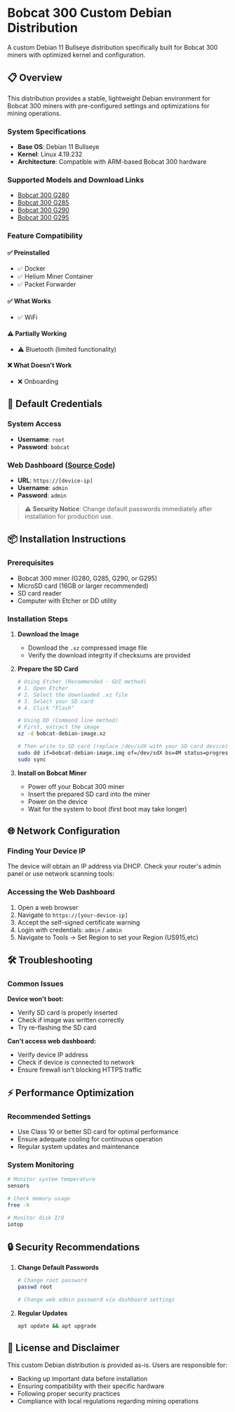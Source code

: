 # Bobcat 300 Custom Debian Distribution
A custom Debian 11 Bullseye distribution specifically built for Bobcat 300 miners with optimized kernel and configuration. 

## 📋 Overview
This distribution provides a stable, lightweight Debian environment for Bobcat 300 miners with pre-configured settings and optimizations for mining operations. 

### System Specifications
- **Base OS**: Debian 11 Bullseye
- **Kernel**: Linux 4.19.232
- **Architecture**: Compatible with ARM-based Bobcat 300 hardware

### Supported Models and Download Links
- [Bobcat 300 G280](https://github.com/sicXnull/Bobcat300-Debian/releases/download/1.0/BobcatDebian280.img.xz) 
- [Bobcat 300 G285](https://github.com/sicXnull/Bobcat300-Debian/releases/download/1.0/BobcatDebian285.img.xz) 
- [Bobcat 300 G290](https://github.com/sicXnull/Bobcat300-Debian/releases/download/1.0/BobcatDebian29X.img.xz)
- [Bobcat 300 G295](https://github.com/sicXnull/Bobcat300-Debian/releases/download/1.0/BobcatDebian29X.img.xz)

### Feature Compatibility

#### ✅ Preinstalled
- ✅ Docker
- ✅ Helium Miner Container
- ✅ Packet Forwarder

#### ✅ What Works
- ✅ WiFi

#### ⚠️ Partially Working
- ⚠️ Bluetooth (limited functionality)

#### ❌ What Doesn't Work
- ❌ Onboarding

## 🔐 Default Credentials

### System Access
- **Username**: `root`
- **Password**: `bobcat`

### Web Dashboard ([Source Code](https://github.com/sicXnull/BobcatDashboard))
- **URL**: `https://[device-ip]`
- **Username**: `admin`
- **Password**: `admin`

> ⚠️ **Security Notice**: Change default passwords immediately after installation for production use.

## 📦 Installation Instructions

### Prerequisites
- Bobcat 300 miner (G280, G285, G290, or G295)
- MicroSD card (16GB or larger recommended)
- SD card reader
- Computer with Etcher or DD utility

### Installation Steps

1. **Download the Image**
   - Download the `.xz` compressed image file
   - Verify the download integrity if checksums are provided

2. **Prepare the SD Card**
   ```bash
   # Using Etcher (Recommended - GUI method)
   # 1. Open Etcher
   # 2. Select the downloaded .xz file
   # 3. Select your SD card
   # 4. Click "Flash"
   
   # Using DD (Command line method)
   # First, extract the image
   xz -d bobcat-debian-image.xz
   
   # Then write to SD card (replace /dev/sdX with your SD card device)
   sudo dd if=bobcat-debian-image.img of=/dev/sdX bs=4M status=progress
   sudo sync
   ```

3. **Install on Bobcat Miner**
   - Power off your Bobcat 300 miner
   - Insert the prepared SD card into the miner
   - Power on the device
   - Wait for the system to boot (first boot may take longer)

## 🌐 Network Configuration

### Finding Your Device IP
The device will obtain an IP address via DHCP. Check your router's admin panel or use network scanning tools:

### Accessing the Web Dashboard
1. Open a web browser
2. Navigate to `https://[your-device-ip]`
3. Accept the self-signed certificate warning
4. Login with credentials: `admin` / `admin`
5. Navigate to Tools -> Set Region to set your Region (US915,etc)

## 🛠️ Troubleshooting

### Common Issues

**Device won't boot:**
- Verify SD card is properly inserted
- Check if image was written correctly
- Try re-flashing the SD card

**Can't access web dashboard:**
- Verify device IP address
- Check if device is connected to network
- Ensure firewall isn't blocking HTTPS traffic

## ⚡ Performance Optimization

### Recommended Settings
- Use Class 10 or better SD card for optimal performance
- Ensure adequate cooling for continuous operation
- Regular system updates and maintenance

### System Monitoring
```bash
# Monitor system temperature
sensors

# Check memory usage
free -h

# Monitor disk I/O
iotop
```

## 🔒 Security Recommendations

1. **Change Default Passwords**
   ```bash
   # Change root password
   passwd root
   
   # Change web admin password via dashboard settings
   ```

2. **Regular Updates**
   ```bash
   apt update && apt upgrade
   ```

## 📄 License and Disclaimer

This custom Debian distribution is provided as-is. Users are responsible for:
- Backing up important data before installation
- Ensuring compatibility with their specific hardware
- Following proper security practices
- Compliance with local regulations regarding mining operations

